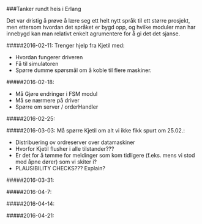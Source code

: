 ###Tanker rundt heis i Erlang

Det var dristig å prøve å lære seg ett helt nytt språk til ett større prosjekt, men ettersom hvordan det språket er bygd opp, og hvilke moduler man har innebygd kan man relativt enkelt agrumentere for å gi det det sjanse.

#####2016-02-11:
Trenger hjelp fra Kjetil med:
* Hvordan fungerer driveren
* Få til simulatoren
* Spørre dumme spørsmål om å koble til flere maskiner.

#####2016-02-18:
* Må Gjøre endringer i FSM modul
* Må se nærmere på driver
* Spørre om server / orderHandler

#####2016-02-25:

#####2016-03-03:
Må spørre Kjetil om alt vi ikke fikk spurt om 25.02.:
* Distribuering ov ordreserver over datamaskiner
* Hvorfor Kjetil flusher i alle tilstander???
* Er det for å tømme for meldinger som kom tidligere (f.eks. mens vi stod med åpne dører) som vi skiter i?
* PLAUSIBILITY CHECKS??? Explain?

#####2016-03-31:

#####2016-04-7:

#####2016-04-14:

#####2016-04-21:


